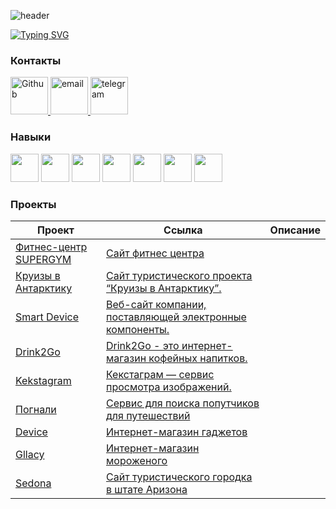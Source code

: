 ![header](https://capsule-render.vercel.app/api?type=waving&color=gradient&height=200&section=header&text=Лютомская%20Анна%20Алексеевна&animation=fadeIn&fontColor=7398F7FF&stroke=000000&fontSize=50)

[![Typing SVG](https://readme-typing-svg.herokuapp.com?font=&size=25&pause=1000&color=6562F7&background=FFC1E300&width=435&lines=%D0%9D%D0%B0%D1%87%D0%B8%D0%BD%D0%B0%D1%8E%D1%89%D0%B8%D0%B9+%D1%84%D1%80%D0%BE%D0%BD%D1%82%D0%B5%D0%BD%D0%B4-%D1%80%D0%B0%D0%B7%D1%80%D0%B0%D0%B1%D0%BE%D1%82%D1%87%D0%B8%D0%BA)](https://git.io/typing-svg)

### Контакты
<a href="https://github.com/lutomskaya">
<img src="https://cdn-icons-png.flaticon.com/512/5968/5968866.png" alt="Github" width="60px">  
</a>
<a href="mailto:lutomskaya@gmail.com">
<img src="https://img.icons8.com/color/96/000000/gmail.png" alt="email" width="60px"/> 
</a>
<a href="https://t.me/lutomskaya">
<img src="https://emc86.ru/wp-content/uploads/2023/03/telegram.png" alt="telegram" width="60px"/>
</a>


### Навыки
<p align="left">
<img src="https://cdn.jsdelivr.net/gh/devicons/devicon/icons/html5/html5-original.svg" width="45" height="45"/>
<img src="https://cdn.jsdelivr.net/gh/devicons/devicon/icons/css3/css3-original.svg" width="45" height="45"/> 
<img src="https://cdn.jsdelivr.net/gh/devicons/devicon/icons/sass/sass-original.svg" width="45" height="45"/>
<img src="https://cdn.jsdelivr.net/gh/devicons/devicon/icons/javascript/javascript-original.svg" width="45" height="45"/>
<img src="https://cdn.jsdelivr.net/gh/devicons/devicon/icons/gulp/gulp-plain.svg" width="45" height="45"/>
<img src="https://cdn.jsdelivr.net/gh/devicons/devicon/icons/figma/figma-original.svg" width="45" height="45"/>
<img src="https://cdn.jsdelivr.net/gh/devicons/devicon/icons/photoshop/photoshop-plain.svg" width="45" height="45"/>       
</p>

### Проекты

| Проект | Ссылка | Описание |
|---|---|---|
| <a href="https://github.com/lutomskaya/fitness-center"> Фитнес-центр SUPERGYM </a> |<a href="https://lutomskaya.github.io/fitness-center/">Сайт фитнес центра</a>||
| <a href="https://github.com/lutomskaya/Cruise-to-Antarctica"> Круизы в Антарктику </a> |<a href="https://lutomskaya.github.io/Cruise-to-Antarctica/">Сайт туристического проекта “Круизы в Антарктику”.</a>||
| <a href="https://github.com/lutomskaya/Smart-Device"> Smart Device </a> |<a href="https://lutomskaya.github.io/Smart-Device/">Веб-сайт компании, поставляющей электронные компоненты.</a>||
| <a href="https://github.com/lutomskaya/Drink2Go"> Drink2Go </a> |<a href="https://lutomskaya.github.io/Drink2Go/">Drink2Go - это интернет-магазин кофейных напитков.</a>|
| <a href="https://github.com/lutomskaya/kekstagram"> Kekstagram </a> |<a href="https://lutomskaya.github.io/kekstagram/">Кекстаграм — сервис просмотра изображений.</a>|
| <a href="https://github.com/lutomskaya/pognali"> Погнали </a> |<a href="https://lutomskaya.github.io/pognali/">Сервис для поиска попутчиков для путешествий</a>||
| <a href="https://github.com/lutomskaya/device"> Device </a> |<a href="https://lutomskaya.github.io/device//">Интернет-магазин гаджетов</a>||
| <a href="https://github.com/lutomskaya/gllacy"> Gllacy </a> |<a href="https://lutomskaya.github.io/gllacy/">Интернет-магазин мороженого</a>||
| <a href="https://github.com/lutomskaya/sedona"> Sedona </a> |<a href="https://lutomskaya.github.io/sedona//">Сайт туристического городка в штате Аризона</a>||


